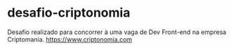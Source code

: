 # desafio-criptonomia
Desafio realizado para concorrer à uma vaga de Dev Front-end na empresa Criptomania. https://www.criptonomia.com
